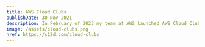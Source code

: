 ```yaml
---
title: AWS Cloud Clubs
publishDate: 30 Nov 2021
description: In February of 2023 my team at AWS launched AWS Cloud Clubs worldwide. We have grown immensely over a year; find us on meetup.com at <a href="https://www.meetup.com/pro/cloud-clubs/">Meetup.com</a>.
image: /assets/cloud-clubs.png
href: https://s12d.com/cloud-clubs
---
```

